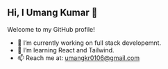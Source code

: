 ## Hi, I Umang Kumar 👋

Welcome to my GitHub profile!

- 🔭 I’m currently working on full stack developemnt.
- 🌱 I’m learning React and Tailwind.
- 📫 Reach me at: [umangkr0106@gmail.com](mailto:umangkr0106@gamil.com)

<!--
**umangkumar0106/umangkumar0106** is a ✨ _special_ ✨ repository because its `README.md` (this file) appears on your GitHub profile.

Here are some ideas to get you started:

- 🔭 I’m currently working on ...
- 🌱 I’m currently learning ...
- 👯 I’m looking to collaborate on ...
- 🤔 I’m looking for help with ...
- 💬 Ask me about ...
- 📫 How to reach me: ...
- 😄 Pronouns: ...
- ⚡ Fun fact: ...
-->
